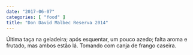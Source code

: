 ```yaml
---
date: "2017-06-07"
categories: [ "food" ]
title: "Don David Malbec Reserva 2014"
---
```

Última taça na geladeira; após esquentar, um pouco azedo; falta aroma e frutado, mas ambos estão lá. Tomando com canja de frango caseira.
